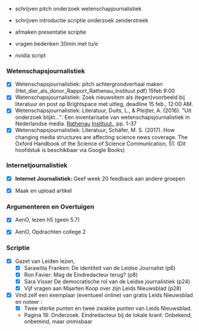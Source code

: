 
- schrijven pitch onderzoek wetenschapjournalistiek
- schrijven introductie scriptie onderzoek zenderstreek



- afmaken presentatie scriptie
- vragen bedenken 30min met tu/e
- nvidia script


### Wetenschapsjournalistiek
- [x] Wetenschapsjournalistiek: pitch achtergrondverhaal maken (Het_dier_als_donor_Rapport_Rathenau_Instituut pdf) 15feb 9:00 
- [x] Wetenschapsjournalistiek: Zoek nieuwsitem als (tegen)voorbeeld bij literatuur en post op Brightspace met uitleg, deadline 15 feb., 12:00 AM.
- [x] Wetenschapsjournalistiek: Literatuur, Duits, L., & Pleijter, A. (2016). "Uit onderzoek blijkt...": Een inventarisatie van wetenschapsjournalistiek in Nederlandse media. [Rathenau](https://www.rathenau.nl/sites/default/files/Uit%20onderzoek%20blijkt%20-%20achtergrondstudie%20Rathenau%20Instituut.pdf) [Instituut.](https://www.rathenau.nl/sites/default/files/Uit%20onderzoek%20blijkt%20-%20achtergrondstudie%20Rathenau%20Instituut.pdf), pp. 1-37  
- [x] Wetenschapsjournalistiek: Literatuur, Schäfer, M. S. (2017). How changing media structures are affecting science news coverage. The Oxford Handbook of the Science of Science Communication, 51. (Dit hoofdstuk is beschikbaar via Google Books)

### Internetjournalistiek
- [x] **Internet Journalistiek:** Geef week 20 feedback aan andere groepen
- [x] Maak en upload artikel


### Argumenteren en Overtuigen
- [x] AenO, lezen h5 (geen 5.7)
- [x] AenO, Opdrachten college 2


### Scriptie
- [x] Gazet van Leiden lezen, 
	- [x] Sarawitia Franken: De identiteit van de Leidse Journalist (p6)
	- [x] Ron Favier: Mag de Eindredacteur terug? (p8)
	- [x] Sara Visser De democratische rol van de Leidse journalistiek (p24)
	- [x] Vijf vragen aan Maarten Koop over zijn Leids Nieuwsblad (p28)
- [x] Vind zelf een exemplaar (eventueel online) van gratis Leids Nieuwsblad en noteer :
	- [x] Twee sterke punten en twee zwakke punten van Leids Nieuwsblad.
    - Pagina 18: Onderzoek. Eindredacteur bij de lokale krant: Onbekend, onbemind, maar onmisbaar